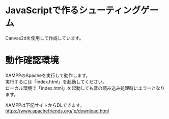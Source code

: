 # JavaScriptで作るシューティングゲーム  
Canvas2dを使用して作成しています。  

# 動作確認環境  
XAMPPのApacheを実行して動作します。  
実行するには「index.html」を起動してください。  
ローカル環境で「index.html」を起動しても音の読み込み処理時にエラーとなります。  

XAMPPは下記サイトからDLできます。  
https://www.apachefriends.org/jp/download.html  

